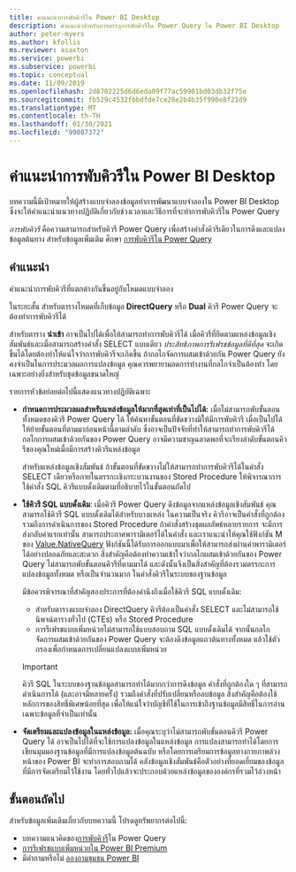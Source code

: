 ```yaml
---
title: คำแนะนำการพับคิวรีใน Power BI Desktop
description: คำแนะนำสำหรับการบรรลุการพับคิวรีใน Power Query ใน Power BI Desktop
author: peter-myers
ms.author: kfollis
ms.reviewer: asaxton
ms.service: powerbi
ms.subservice: powerbi
ms.topic: conceptual
ms.date: 11/09/2019
ms.openlocfilehash: 2d8702225d6d6eda09f77ac59901bd03db32f75e
ms.sourcegitcommit: fb529c4532fbbdfde7ce28e2b4b35f990e8f21d9
ms.translationtype: MT
ms.contentlocale: th-TH
ms.lasthandoff: 01/30/2021
ms.locfileid: "99087372"
---
```

# <a name="query-folding-guidance-in-power-bi-desktop"></a>คำแนะนำการพับคิวรีใน Power BI Desktop

บทความนี้มีเป้าหมายให้ผู้สร้างแบบจำลองข้อมูลทำการพัฒนาแบบจำลองใน Power BI Desktop ซึ่งจะให้คำแนะนำแนวทางปฏิบัติเกี่ยวกับช่วงเวลาและวิธีการที่จะทำการพับคิวรีใน Power Query

_การพับคิวรี_ คือความสามารถสำหรับคิวรี Power Query เพื่อสร้างคำสั่งคิวรีเดียวในการดึงและแปลงข้อมูลต้นทาง สำหรับข้อมูลเพิ่มเติม ศึกษา [การพับคิวรีใน Power Query](/power-query/power-query-folding)

## <a name="guidance"></a>คำแนะนำ

คำแนะนำการพับคิวรีที่แตกต่างกันขึ้นอยู่กับโหมดแบบจำลอง

ในระยะสั้น สำหรับตารางโหมดที่เก็บข้อมูล **DirectQuery** หรือ **Dual** คิวรี Power Query จะต้องทำการพับคิวรีได้

สำหรับตาราง **นำเข้า** อาจเป็นไปได้เพื่อให้สามารถทำการพับคิวรีได้ เมื่อคิวรีที่ยึดตามแหล่งข้อมูลเชิงสัมพันธ์และเมื่อสามารถสร้างคำสั่ง SELECT แบบเดียว _ประสิทธิภาพการรีเฟรชข้อมูลที่ดีที่สุด_ จะเกิดขึ้นได้โดยต้องทำให้แน่ใจว่าการพับคิวรีจะเกิดขึ้น ถ้ากลไกจัดการผสมเข้าด้วยกัน Power Query ยังคงจำเป็นในการประมวลผลการแปลงข้อมูล คุณควรพยายามลดการทำงานที่กลไกจำเป็นต้องทำ โดยเฉพาะอย่างยิ่งสำหรับชุดข้อมูลขนาดใหญ่

รายการหัวข้อย่อยต่อไปนี้แสดงแนวทางปฏิบัติเฉพาะ

- **กำหนดการประมวลผลสำหรับแหล่งข้อมูลให้มากที่สุดเท่าที่เป็นไปได้:** เมื่อไม่สามารถพับขั้นตอนทั้งหมดของคิวรี Power Query ได้ ให้ค้นหาขั้นตอนที่ขัดขวางมิให้มีการพับคิวรี เมื่อเป็นไปได้ ให้ย้ายขั้นตอนที่ตามมาก่อนหน้านี้ตามลำดับ ซึ่งอาจเป็นปัจจัยที่ทำให้สามารถทำการพับคิวรีได้ กลไกการผสมเข้าด้วยกันของ Power Query อาจมีความชาญฉลาดพอที่จะเรียงลำดับขั้นตอนคิวรีของคุณใหม่เมื่อมีการสร้างคิวรีแหล่งข้อมูล

    สำหรับแหล่งข้อมูลเชิงสัมพันธ์ ถ้าขั้นตอนที่ขัดขวางไม่ให้สามารถทำการพับคิวรีได้ในคำสั่ง SELECT เดียวหรือภายในตรรกะเชิงกระบวนงานของ Stored Procedure ให้พิจารณาการใช้คำสั่ง SQL คิวรีแบบดั้งเดิมตามที่อธิบายไว้ในขั้นตอนถัดไป

- **ใช้คิวรี SQL แบบดั้งเดิม**: เมื่อคิวรี Power Query ดึงข้อมูลจากแหล่งข้อมูลเชิงสัมพันธ์ คุณสามารถใช้คิวรี SQL แบบดั้งเดิมได้สำหรับบางแหล่ง ในความเป็นจริง คิวรีอาจเป็นคำสั่งที่ถูกต้อง รวมถึงการดำเนินการของ Stored Procedure ถ้าคำสั่งสร้างชุดผลลัพธ์หลายรายการ จะมีการส่งกลับค่าแรกเท่านั้น สามารถประกาศพารามิเตอร์ได้ในคำสั่ง และเราแนะนำให้คุณใช้ฟังก์ชัน M ของ [Value.NativeQuery](/powerquery-m/value-nativequery) ฟังก์ชันนี้ได้รับการออกแบบมาเพื่อให้สามารถส่งผ่านค่าพารามิเตอร์ได้อย่างปลอดภัยและสะดวก สิ่งสำคัญคือต้องทำความเข้าใจว่ากลไกผสมเข้าด้วยกันของ Power Query ไม่สามารถพับขั้นตอนคิวรีที่ตามมาได้ และดังนั้นจึงเป็นสิ่งสำคัญที่ต้องรวมตรรกะการแปลงข้อมูลทั้งหมด หรือเป็นจำนวนมาก ในคำสั่งคิวรีในระบบของฐานข้อมูล

    มีข้อควรพิจารณาที่สำคัญสองประการที่ต้องคำนึงถึงเมื่อใช้คิวรี SQL แบบดั้งเดิม:

    - สำหรับตารางแบบจำลอง DirectQuery คิวรีต้องเป็นคำสั่ง SELECT และไม่สามารถใช้นิพจน์ตารางทั่วไป (CTEs) หรือ Stored Procedure
    - การรีเฟรชแบบเพิ่มหน่วยไม่สามารถใช้แบบสอบถาม SQL แบบดั้งเดิมได้ จากนั้นกลไกจัดการผสมเข้าด้วยกันของ Power Query จะต้องดึงข้อมูลแถวต้นทางทั้งหมด แล้วใช้ตัวกรองเพื่อกำหนดการเปลี่ยนแปลงแบบเพิ่มหน่วย

    > [!IMPORTANT]
    > คิวรี SQL ในระบบของฐานข้อมูลสามารถทำได้มากกว่าการดึงข้อมูล คำสั่งที่ถูกต้องใด ๆ ที่สามารถดำเนินการได้ (และอาจมีหลายครั้ง) รวมถึงคำสั่งที่ปรับเปลี่ยนหรือลบข้อมูล สิ่งสำคัญคือต้องใช้หลักการของสิทธิ์พิเศษน้อยที่สุด เพื่อให้แน่ใจว่าบัญชีที่ใช้ในการเข้าถึงฐานข้อมูลมีสิทธิ์ในการอ่านเฉพาะข้อมูลที่จำเป็นเท่านั้น

- **จัดเตรียมและแปลงข้อมูลในแหล่งข้อมูล:** เมื่อคุณระบุว่าไม่สามารถพับขั้นตอนคิวรี Power Query ได้ อาจเป็นไปได้ที่จะใช้การแปลงข้อมูลในแหล่งข้อมูล การแปลงสามารถทำได้โดยการเขียนมุมมองฐานข้อมูลที่มีการแปลงข้อมูลต้นฉบับ หรือโดยการเตรียมการข้อมูลทางกายภาพล่วงหน้าของ Power BI จะทำการสอบถามได้ คลังข้อมูลเชิงสัมพันธ์คือตัวอย่างที่ยอดเยี่ยมของข้อมูลที่มีการจัดเตรียมไว้ใช้งาน โดยทั่วไปแล้วจะประกอบด้วยแหล่งข้อมูลขององค์กรที่รวมไว้ล่วงหน้า

## <a name="next-steps"></a>ขั้นตอนถัดไป

สำหรับข้อมูลเพิ่มเติมเกี่ยวกับบทความนี้ โปรดดูทรัพยากรต่อไปนี้:

- บทความแนวคิดของ[การพับคิวรี](/power-query/power-query-folding)ใน Power Query
- [การรีเฟรชแบบเพิ่มหน่วยใน Power BI Premium](../admin/service-premium-incremental-refresh.md)
- มีคำถามหรือไม่ [ลองถามชุมชน Power BI](https://community.powerbi.com/)
